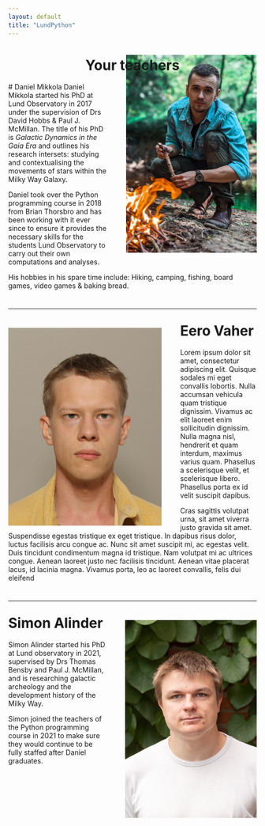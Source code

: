```yaml
---
layout: default
title: "LundPython"
---
```

<h1><center> Your teachers </center></h1>
# Daniel Mikkola
<img style="margin-top:-1.5cm; margin-left:1cm;" align="right" src="imgs/daniel.jpg" height="400"/> Daniel Mikkola started his PhD at Lund Observatory in 2017 under the supervision of Drs David Hobbs &  Paul J. McMillan. The title of his PhD is <i>Galactic Dynamics in the Gaia Era</i> and outlines his research intersets: studying and contextualising the movements of stars within the Milky Way Galaxy.

Daniel took over the Python programming course in 2018 from Brian Thorsbro and has been working with it ever since to ensure it provides the necessary skills for the students Lund Observatory to carry out their own computations and analyses.

His hobbies in his spare time include: Hiking, camping, fishing, board games, video games & baking bread.
<hr style="margin-top:1cm; margin-bottom:1cm" class="rounded">
<img style="margin-right:1cm;" align="left" height="400" src="imgs/eero.jpeg">
<h1 style="margin-top:-0.3cm">Eero Vaher</h1>
Lorem ipsum dolor sit amet, consectetur adipiscing elit. Quisque sodales mi eget convallis lobortis. Nulla accumsan vehicula quam tristique dignissim. Vivamus ac elit laoreet enim sollicitudin dignissim. Nulla magna nisl, hendrerit et quam interdum, maximus varius quam. Phasellus a scelerisque velit, et scelerisque libero. Phasellus porta ex id velit suscipit dapibus.

Cras sagittis volutpat urna, sit amet viverra justo gravida sit amet. Suspendisse egestas tristique ex eget tristique. In dapibus risus dolor, luctus facilisis arcu congue ac. Nunc sit amet suscipit mi, ac egestas velit. Duis tincidunt condimentum magna id tristique. Nam volutpat mi ac ultrices congue. Aenean laoreet justo nec facilisis tincidunt. Aenean vitae placerat lacus, id lacinia magna. Vivamus porta, leo ac laoreet convallis, felis dui eleifend
<hr style="margin-top:1cm; margin-bottom:1cm" class="rounded">
<img style="margin-left:1cm;" align="right" src="imgs/simon.jpeg" height=400>
<h1 style="margin-top:-0.3cm">Simon Alinder</h1>
Simon Alinder started his PhD at Lund observatory in 2021, supervised by Drs Thomas Bensby and Paul J. McMillan, and is researching galactic archeology and the development history of the Milky Way. 

Simon joined the teachers of the Python programming course in 2021 to make sure they would continue to be fully staffed after Daniel graduates. 


